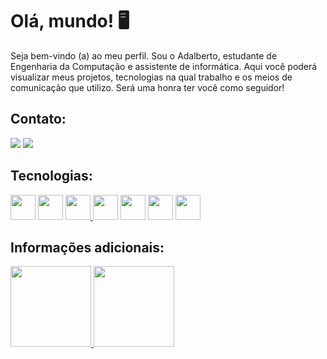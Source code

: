 
# Olá, mundo! :desktop_computer:

Seja bem-vindo (a) ao meu perfil. Sou o Adalberto, estudante de Engenharia da Computação e assistente de informática. Aqui você poderá visualizar meus projetos, tecnologias na qual trabalho e os meios de comunicação que utilizo. Será uma honra ter você como seguidor! 

## Contato:

[<img src="https://img.shields.io/badge/linkedin-%230077B5.svg?&style=for-the-badge&logo=linkedin&logoColor=white" />](https://www.linkedin.com/in/adalberto-soares-a1284a230)
[<img src = "https://img.shields.io/badge/instagram-%23E4405F.svg?&style=for-the-badge&logo=instagram&logoColor=white">](https://instagram.com/soares.adalberto7?igshid=YmMyMTA2M2Y=)

## Tecnologias: 

[<img src="https://cdn.jsdelivr.net/gh/devicons/devicon/icons/cplusplus/cplusplus-original.svg" width="40" height="40"/>](https://learn.microsoft.com/en-us/cpp/?view=msvc-170) 
[<img src="https://cdn.jsdelivr.net/gh/devicons/devicon/icons/csharp/csharp-original.svg" width="40" height="40"/>](https://learn.microsoft.com/pt-br/dotnet/csharp/)
[<img src="https://cdn.jsdelivr.net/gh/devicons/devicon/icons/python/python-original.svg" width="40" height="40"/> ](https://docs.python.org/3/)
[<img src="https://cdn.jsdelivr.net/gh/devicons/devicon/icons/microsoftsqlserver/microsoftsqlserver-plain.svg" width="40" height="40"/>](https://learn.microsoft.com/pt-br/sql/sql-server/?view=sql-server-ver16)
[<img src="https://cdn.jsdelivr.net/gh/devicons/devicon/icons/oracle/oracle-original.svg" width="40" height="40"/>](https://www.oracle.com/br/technical-resources/articles/sql/o58sql.html)
[<img src="https://cdn.jsdelivr.net/gh/devicons/devicon/icons/angularjs/angularjs-original.svg" width="40" height="40"/>](https://angular.io/docs)
[<img src="https://cdn.jsdelivr.net/gh/devicons/devicon/icons/react/react-original.svg" width="40" height="40"/>](https://pt-br.reactjs.org/docs/getting-started.html)
          
## Informações adicionais:

<div>
<a href="https://github.com/soaresAdalberto">
<img height="129em" src="https://github-readme-stats.vercel.app/api/top-langs/?username=soaresAdalberto&layout=compact&langs_count=7&theme=dracula"/>
<img height="129em" src="https://github-readme-stats.vercel.app/api?username=soaresAdalberto&show_icons=true&theme=dracula&include_all_commits=true&count_private=true"/>
</div>
